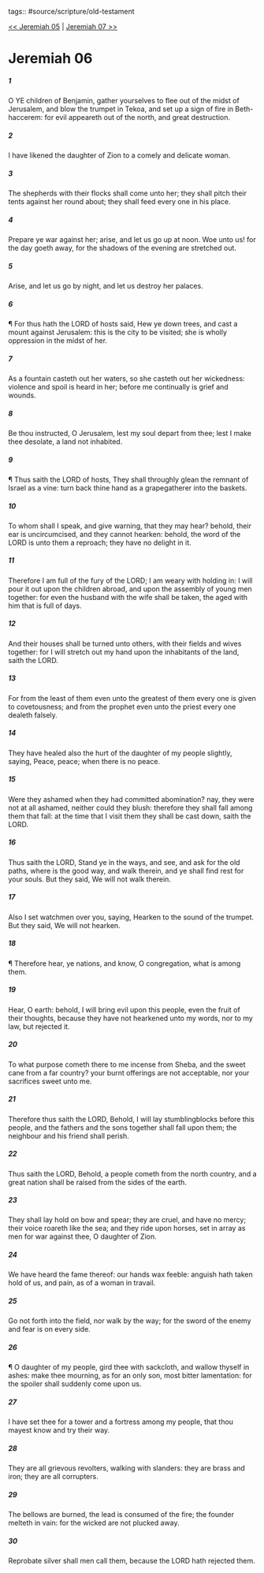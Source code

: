 tags:: #source/scripture/old-testament

[<< Jeremiah 05](old-testament/24_Jeremiah/Jeremiah_05.md) | [Jeremiah 07 >>](old-testament/24_Jeremiah/Jeremiah_07.md)

# Jeremiah 06

##### 1

O YE children of Benjamin, gather yourselves to flee out of the midst of Jerusalem, and blow the trumpet in Tekoa, and set up a sign of fire in Beth-haccerem: for evil appeareth out of the north, and great destruction.

##### 2

I have likened the daughter of Zion to a comely and delicate woman.

##### 3

The shepherds with their flocks shall come unto her; they shall pitch their tents against her round about; they shall feed every one in his place.

##### 4

Prepare ye war against her; arise, and let us go up at noon. Woe unto us! for the day goeth away, for the shadows of the evening are stretched out.

##### 5

Arise, and let us go by night, and let us destroy her palaces.

##### 6

¶ For thus hath the LORD of hosts said, Hew ye down trees, and cast a mount against Jerusalem: this is the city to be visited; she is wholly oppression in the midst of her.

##### 7

As a fountain casteth out her waters, so she casteth out her wickedness: violence and spoil is heard in her; before me continually is grief and wounds.

##### 8

Be thou instructed, O Jerusalem, lest my soul depart from thee; lest I make thee desolate, a land not inhabited.

##### 9

¶ Thus saith the LORD of hosts, They shall throughly glean the remnant of Israel as a vine: turn back thine hand as a grapegatherer into the baskets.

##### 10

To whom shall I speak, and give warning, that they may hear? behold, their ear is uncircumcised, and they cannot hearken: behold, the word of the LORD is unto them a reproach; they have no delight in it.

##### 11

Therefore I am full of the fury of the LORD; I am weary with holding in: I will pour it out upon the children abroad, and upon the assembly of young men together: for even the husband with the wife shall be taken, the aged with him that is full of days.

##### 12

And their houses shall be turned unto others, with their fields and wives together: for I will stretch out my hand upon the inhabitants of the land, saith the LORD.

##### 13

For from the least of them even unto the greatest of them every one is given to covetousness; and from the prophet even unto the priest every one dealeth falsely.

##### 14

They have healed also the hurt of the daughter of my people slightly, saying, Peace, peace; when there is no peace.

##### 15

Were they ashamed when they had committed abomination? nay, they were not at all ashamed, neither could they blush: therefore they shall fall among them that fall: at the time that I visit them they shall be cast down, saith the LORD.

##### 16

Thus saith the LORD, Stand ye in the ways, and see, and ask for the old paths, where is the good way, and walk therein, and ye shall find rest for your souls. But they said, We will not walk therein.

##### 17

Also I set watchmen over you, saying, Hearken to the sound of the trumpet. But they said, We will not hearken.

##### 18

¶ Therefore hear, ye nations, and know, O congregation, what is among them.

##### 19

Hear, O earth: behold, I will bring evil upon this people, even the fruit of their thoughts, because they have not hearkened unto my words, nor to my law, but rejected it.

##### 20

To what purpose cometh there to me incense from Sheba, and the sweet cane from a far country? your burnt offerings are not acceptable, nor your sacrifices sweet unto me.

##### 21

Therefore thus saith the LORD, Behold, I will lay stumblingblocks before this people, and the fathers and the sons together shall fall upon them; the neighbour and his friend shall perish.

##### 22

Thus saith the LORD, Behold, a people cometh from the north country, and a great nation shall be raised from the sides of the earth.

##### 23

They shall lay hold on bow and spear; they are cruel, and have no mercy; their voice roareth like the sea; and they ride upon horses, set in array as men for war against thee, O daughter of Zion.

##### 24

We have heard the fame thereof: our hands wax feeble: anguish hath taken hold of us, and pain, as of a woman in travail.

##### 25

Go not forth into the field, nor walk by the way; for the sword of the enemy and fear is on every side.

##### 26

¶ O daughter of my people, gird thee with sackcloth, and wallow thyself in ashes: make thee mourning, as for an only son, most bitter lamentation: for the spoiler shall suddenly come upon us.

##### 27

I have set thee for a tower and a fortress among my people, that thou mayest know and try their way.

##### 28

They are all grievous revolters, walking with slanders: they are brass and iron; they are all corrupters.

##### 29

The bellows are burned, the lead is consumed of the fire; the founder melteth in vain: for the wicked are not plucked away.

##### 30

Reprobate silver shall men call them, because the LORD hath rejected them.

